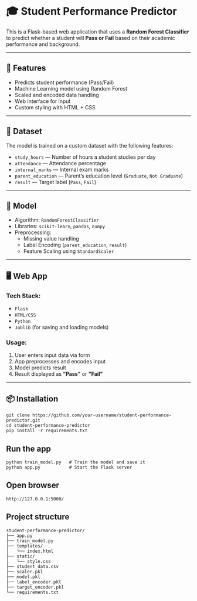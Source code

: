# 🎓 Student Performance Predictor

This is a Flask-based web application that uses a **Random Forest Classifier** to predict whether a student will **Pass or Fail** based on their academic performance and background.

---

## 🚀 Features

- Predicts student performance (Pass/Fail)
- Machine Learning model using Random Forest
- Scaled and encoded data handling
- Web interface for input
- Custom styling with HTML + CSS

---

## 📂 Dataset

The model is trained on a custom dataset with the following features:

- `study_hours` — Number of hours a student studies per day
- `attendance` — Attendance percentage
- `internal_marks` — Internal exam marks
- `parent_education` — Parent’s education level (`Graduate`, `Not Graduate`)
- `result` — Target label (`Pass`, `Fail`)

---

## 🧠 Model

- Algorithm: `RandomForestClassifier`
- Libraries: `scikit-learn`, `pandas`, `numpy`
- Preprocessing:
  - Missing value handling
  - Label Encoding (`parent_education`, `result`)
  - Feature Scaling using `StandardScaler`

---

## 🖥️ Web App

### Tech Stack:

- `Flask`
- `HTML/CSS`
- `Python`
- `Joblib` (for saving and loading models)

### Usage:

1. User enters input data via form
2. App preprocesses and encodes input
3. Model predicts result
4. Result displayed as **"Pass"** or **"Fail"**

---

## 📦 Installation

```
git clone https://github.com/your-username/student-performance-predictor.git
cd student-performance-predictor
pip install -r requirements.txt
```

## Run the app

```
python train_model.py   # Train the model and save it
python app.py           # Start the Flask server
```

## Open browser

```
http://127.0.0.1:5000/
```

## Project structure

```
student-performance-predictor/
├── app.py
├── train_model.py
├── templates/
│   └── index.html
├── static/
│   └── style.css
├── student_data.csv
├── scaler.pkl
├── model.pkl
├── label_encoder.pkl
├── target_encoder.pkl
└── requirements.txt
```

